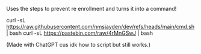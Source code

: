 Uses the steps to prevent re enrollment and turns it into a command!

curl -sL https://raw.githubusercontent.com/nmsjayden/dev/refs/heads/main/cmd.sh | bash
curl -sL https://pastebin.com/raw/4rMnGSwJ | bash

(Made with ChatGPT cus idk how to script but still works.)
